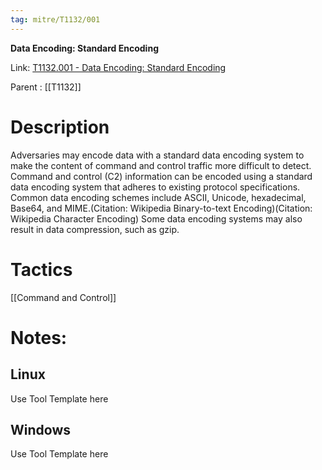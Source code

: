 ```yaml
---
tag: mitre/T1132/001
---
```


**Data Encoding: Standard Encoding**

Link: [T1132.001 - Data Encoding: Standard Encoding](https://attack.mitre.org/techniques/T1132/001)

Parent : [[T1132]]


# Description

Adversaries may encode data with a standard data encoding system to make the content of command and control traffic more difficult to detect. Command and control (C2) information can be encoded using a standard data encoding system that adheres to existing protocol specifications. Common data encoding schemes include ASCII, Unicode, hexadecimal, Base64, and MIME.(Citation: Wikipedia Binary-to-text Encoding)(Citation: Wikipedia Character Encoding) Some data encoding systems may also result in data compression, such as gzip.

# Tactics


[[Command and Control]]


# Notes:

## Linux

Use Tool Template here

## Windows

Use Tool Template here